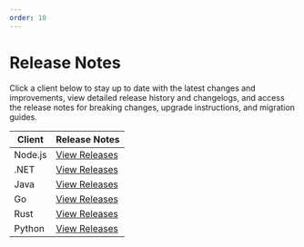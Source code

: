 ```yaml
---
order: 10
---
```


# Release Notes

Click a client below to stay up to date with the latest changes and improvements, view detailed release history and changelogs, and access the release notes for breaking changes, upgrade instructions, and migration guides.

| Client        | Release Notes                                                                 |
|---------------|------------------------------------------------------------------------------|
| Node.js       | [View Releases](https://github.com/kurrent-io/KurrentDB-Client-NodeJS/releases)   |
| .NET          | [View Releases](https://github.com/kurrent-io/KurrentDB-Client-Dotnet/releases)   |
| Java          | [View Releases](https://github.com/kurrent-io/KurrentDB-Client-Java/releases)     |
| Go            | [View Releases](https://github.com/kurrent-io/KurrentDB-Client-Go/releases)       |
| Rust          | [View Releases](https://github.com/kurrent-io/KurrentDB-Client-Rust/releases)     |
| Python        | [View Releases](https://github.com/pyeventsourcing/kurrentdbclient/releases)      |
